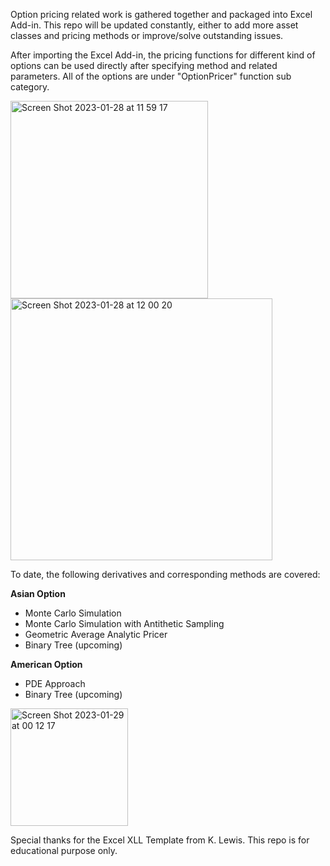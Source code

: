 Option pricing related work is gathered together and packaged into Excel Add-in. This repo will be updated constantly, either to add more asset classes and pricing methods or improve/solve outstanding issues. 

After importing the Excel Add-in, the pricing functions for different kind of options can be used directly after specifying method and related parameters. All of the options are under "OptionPricer" function sub category.

<img width="315.5" alt="Screen Shot 2023-01-28 at 11 59 17" src="https://user-images.githubusercontent.com/51311870/215291103-e8a91895-b59f-4f3d-886e-fcd5b1b1350c.png">         <img width="419" alt="Screen Shot 2023-01-28 at 12 00 20" src="https://user-images.githubusercontent.com/51311870/215291202-681561a1-d327-4ace-ad5d-6276febd27ec.png">

To date, the following derivatives and corresponding methods are covered:

**Asian Option**
- Monte Carlo Simulation
- Monte Carlo Simulation with Antithetic Sampling
- Geometric Average Analytic Pricer
- Binary Tree (upcoming)

**American Option**
- PDE Approach
- Binary Tree (upcoming)
<img width="188" alt="Screen Shot 2023-01-29 at 00 12 17" src="https://user-images.githubusercontent.com/51311870/215306387-f587ad6c-c654-49f9-9603-93f6aa5e4eba.png">

Special thanks for the Excel XLL Template from K. Lewis. This repo is for educational purpose only. 

